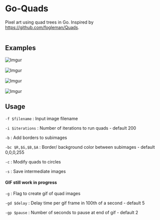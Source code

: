 # Go-Quads

Pixel art using quad trees in Go. Inspired by https://github.com/fogleman/Quads. 
<br><br>
## Examples
![Imgur](http://i.imgur.com/ykwp2Aj.jpg)<br><br>
![Imgur](http://i.imgur.com/glXj1BJ.jpg)<br><br>
![Imgur](https://i.imgur.com/nkRNDO8.jpg)<br><br>
![Imgur](https://i.imgur.com/3pizpO7.jpg)


## Usage
` -f $filename ` : Input image filename

` -i $iterations ` : Number of iterations to run quads - default 200

` -b ` : Add borders to subimages

` -bc $R,$G,$B,$A ` : Border/ background color between subimages - default 0,0,0,255

` -c ` : Modify quads to circles

` -s ` : Save intermediate images

#### GIF still work in progress

` -g ` : Flag to create gif of quad images

` -gd $delay ` : Delay time per gif frame in 100th of a second - default 5

` -gp $pause ` : Number of seconds to pause at end of gif - default 2
